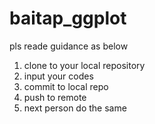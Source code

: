 # baitap_ggplot
pls reade guidance as below
1. clone to your local repository
2. input your codes
3. commit to local repo
4. push to remote
5. next person do the same
